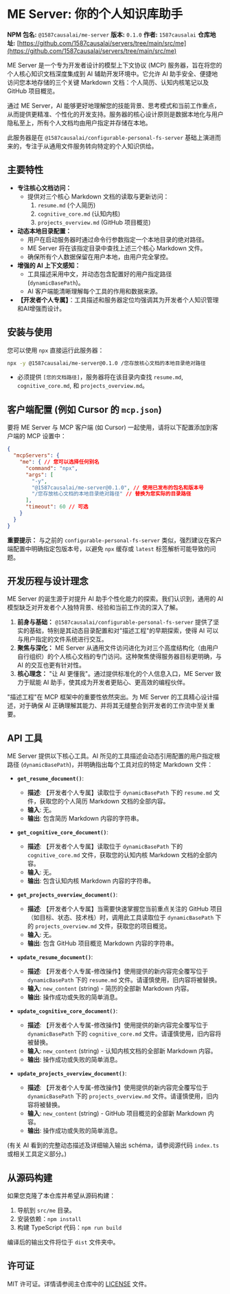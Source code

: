 # ME Server: 你的个人知识库助手

**NPM 包名:** `@1587causalai/me-server`
**版本:** `0.1.0`
**作者:** `1587causalai`
**仓库地址:** [https://github.com/1587causalai/servers/tree/main/src/me](https://github.com/1587causalai/servers/tree/main/src/me)

ME Server 是一个专为开发者设计的模型上下文协议 (MCP) 服务器，旨在将您的个人核心知识文档深度集成到 AI 辅助开发环境中。它允许 AI 助手安全、便捷地访问您本地存储的三个关键 Markdown 文档：个人简历、认知内核笔记以及 GitHub 项目概览。

通过 ME Server，AI 能够更好地理解您的技能背景、思考模式和当前工作重点，从而提供更精准、个性化的开发支持。服务器的核心设计原则是数据本地化与用户隐私至上，所有个人文档均由用户指定并存储在本地。

此服务器是在 `@1587causalai/configurable-personal-fs-server` 基础上演进而来的，专注于从通用文件服务转向特定的个人知识供给。

## 主要特性

*   **专注核心文档访问：**
    *   提供对三个核心 Markdown 文档的读取与更新访问：
        1.  `resume.md` (个人简历)
        2.  `cognitive_core.md` (认知内核)
        3.  `projects_overview.md` (GitHub 项目概览)
*   **动态本地目录配置：**
    *   用户在启动服务器时通过命令行参数指定一个本地目录的绝对路径。
    *   ME Server 将在该指定目录中查找上述三个核心 Markdown 文件。
    *   确保所有个人数据保留在用户本地，由用户完全掌控。
*   **增强的 AI 上下文感知：**
    *   工具描述采用中文，并动态包含配置好的用户指定路径 (`dynamicBasePath`)。
    *   AI 客户端能清晰理解每个工具的作用和数据来源。
*   **【开发者个人专属】**：工具描述和服务器定位均强调其为开发者个人知识管理和AI增强而设计。

## 安装与使用

您可以使用 `npx` 直接运行此服务器：

```bash
npx -y @1587causalai/me-server@0.1.0 /您存放核心文档的本地目录绝对路径
```

*   必须提供 `[您的文档路径]`，服务器将在该目录内查找 `resume.md`, `cognitive_core.md`, 和 `projects_overview.md`。

## 客户端配置 (例如 Cursor 的 `mcp.json`)

要将 ME Server 与 MCP 客户端 (如 Cursor) 一起使用，请将以下配置添加到客户端的 MCP 设置中：

```json
{
  "mcpServers": {
    "me": { // 您可以选择任何别名
      "command": "npx",
      "args": [
        "-y",
        "@1587causalai/me-server@0.1.0", // 使用已发布的包名和版本号
        "/您存放核心文档的本地目录绝对路径" // 替换为您实际的目录路径
      ],
      "timeout": 60 // 可选
    }
  }
}
```
**重要提示：** 与之前的 `configurable-personal-fs-server` 类似，强烈建议在客户端配置中明确指定包版本号，以避免 `npx` 缓存或 `latest` 标签解析可能导致的问题。

## 开发历程与设计理念

ME Server 的诞生源于对提升 AI 助手个性化能力的探索。我们认识到，通用的 AI 模型缺乏对开发者个人独特背景、经验和当前工作流的深入了解。

1.  **前身与基础：** `@1587causalai/configurable-personal-fs-server` 提供了坚实的基础，特别是其动态目录配置和对"描述工程"的早期探索，使得 AI 可以与用户指定的文件系统进行交互。
2.  **聚焦与深化：** ME Server 从通用文件访问进化为对三个高度结构化（由用户自行组织）的个人核心文档的专门访问。这种聚焦使得服务器目标更明确，与 AI 的交互也更有针对性。
3.  **核心理念：** "让 AI 更懂我"。通过提供标准化的个人信息入口，ME Server 致力于赋能 AI 助手，使其成为开发者更贴心、更高效的编程伙伴。

"描述工程"在 MCP 框架中的重要性依然突出。为 ME Server 的工具精心设计描述，对于确保 AI 正确理解其能力、并将其无缝整合到开发者的工作流中至关重要。

## API 工具

ME Server 提供以下核心工具。AI 所见的工具描述会动态引用配置的用户指定根路径 (`dynamicBasePath`)，并明确指出每个工具对应的特定 Markdown 文件：

*   **`get_resume_document()`**:
    *   **描述**: 【开发者个人专属】读取位于 `dynamicBasePath` 下的 `resume.md` 文件，获取您的个人简历 Markdown 文档的全部内容。
    *   **输入**: 无。
    *   **输出**: 包含简历 Markdown 内容的字符串。

*   **`get_cognitive_core_document()`**:
    *   **描述**: 【开发者个人专属】读取位于 `dynamicBasePath` 下的 `cognitive_core.md` 文件，获取您的认知内核 Markdown 文档的全部内容。
    *   **输入**: 无。
    *   **输出**: 包含认知内核 Markdown 内容的字符串。

*   **`get_projects_overview_document()`**:
    *   **描述**: 【开发者个人专属】当需要快速掌握您当前重点关注的 GitHub 项目（如目标、状态、技术栈）时，调用此工具读取位于 `dynamicBasePath` 下的 `projects_overview.md` 文件，获取您的项目概览。
    *   **输入**: 无。
    *   **输出**: 包含 GitHub 项目概览 Markdown 内容的字符串。

*   **`update_resume_document()`**:
    *   **描述**: 【开发者个人专属-修改操作】使用提供的新内容完全覆写位于 `dynamicBasePath` 下的 `resume.md` 文件。请谨慎使用，旧内容将被替换。
    *   **输入**: `new_content` (string) - 简历的全部新 Markdown 内容。
    *   **输出**: 操作成功或失败的简单消息。

*   **`update_cognitive_core_document()`**:
    *   **描述**: 【开发者个人专属-修改操作】使用提供的新内容完全覆写位于 `dynamicBasePath` 下的 `cognitive_core.md` 文件。请谨慎使用，旧内容将被替换。
    *   **输入**: `new_content` (string) - 认知内核文档的全部新 Markdown 内容。
    *   **输出**: 操作成功或失败的简单消息。

*   **`update_projects_overview_document()`**:
    *   **描述**: 【开发者个人专属-修改操作】使用提供的新内容完全覆写位于 `dynamicBasePath` 下的 `projects_overview.md` 文件。请谨慎使用，旧内容将被替换。
    *   **输入**: `new_content` (string) - GitHub 项目概览的全部新 Markdown 内容。
    *   **输出**: 操作成功或失败的简单消息。

(有关 AI 看到的完整动态描述及详细输入输出 schéma，请参阅源代码 `index.ts` 或相关工具定义部分。)

## 从源码构建

如果您克隆了本仓库并希望从源码构建：
1.  导航到 `src/me` 目录。
2.  安装依赖：`npm install`
3.  构建 TypeScript 代码：`npm run build`

编译后的输出文件将位于 `dist` 文件夹中。

## 许可证

MIT 许可证。详情请参阅主仓库中的 [LICENSE](../../LICENSE) 文件。 
